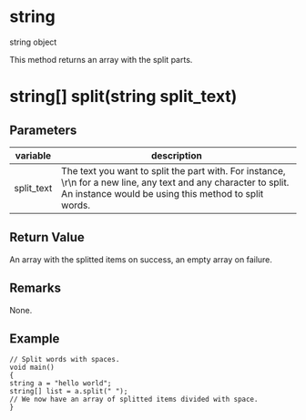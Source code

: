 # string

string object


This method returns an array with the split parts.

# string[] split(string split_text)

## Parameters

variable| description
---|---
split_text | The text you want to split the part with. For instance, \r\n for a new line, any text and any character to split. An instance would be using this method to split words.

## Return Value

An array with the splitted items on success, an empty array on failure.

## Remarks

None.

## Example

```
// Split words with spaces.
void main()
{
string a = "hello world";
string[] list = a.split(" ");
// We now have an array of splitted items divided with space.
}
```
